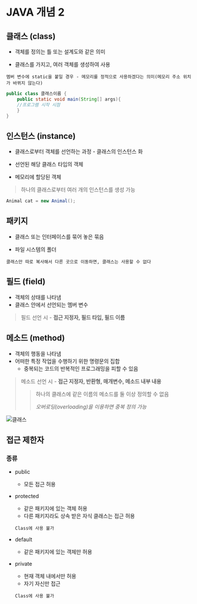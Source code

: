 # JAVA 개념 2

## 클래스 (class)

- 객체를 정의는 틀 또는 설계도와 같은 의미

- 클래스를 가지고, 여러 객체를 생성하여 사용

```멤버 변수에 static을 붙일 경우 - 메모리를 정적으로 사용하겠다는 의미(메모리 주소 위치가 바뀌지 않는다)```



```java
public class 클래스이름 {
	public static void main(String[] args){
    //프로그램 시작 시점 
    }
}
```





## 인스턴스 (instance)

- 클래스로부터 객체를 선언하는 과정 - 클래스의 인스턴스 화

- 선언된 해당 클래스 타입의 객체

- 메모리에 할당된 객체

> 하나의 클래스로부터 여러 개의 인스턴스를 생성 가능



```java
Animal cat = new Animal();
```





## 패키지

- 클래스 또는 인터페이스를 묶어 놓은 묶음

- 파일 시스템의 폴더

`클래스만 따로 복사해서 다른 곳으로 이동하면, 클래스는 사용할 수 없다`





## 필드 (field)

- 객체의 상태를 나타냄
- 클래스 안에서 선언되는 멤버 변수

> 필드 선언 시 - **접근 지정자, 필드 타입, 필드 이름**



## 메소드 (method)

- 객체의 행동을 나타냄
- 어떠한 특정 작업을 수행하기 위한 명령문의 집합
  - 중복되는 코드의 반복적인 프로그래밍을 피할 수 있음



> 메소드 선언 시 - **접근 지정자, 반환형, 매개변수, 메소드 내부 내용**
>
> > 하나의 클래스에 같은 이름의 메소드를 둘 이상 정의할 수 없음 
> >
> > *오버로딩(overloading)을 이용하면 중복 정의 가능*



![클래스](http://www.tcpschool.com/lectures/img_java_class_definition.png)



## 접근 제한자

### 종류

- public

  - 모든 접근 허용

  

- protected

  - 같은 패키지에 있는 객체 허용
  - 다른 패키지라도 상속 받은 자식 클래스는 접근 허용

  `Class에 사용 불가`

  

- default
  
  - 같은 패키지에 있는 객체만 허용



- private

  - 현재 객체 내에서만 허용
  - 자기 자신만 접근

  `Class에 사용 불가`

